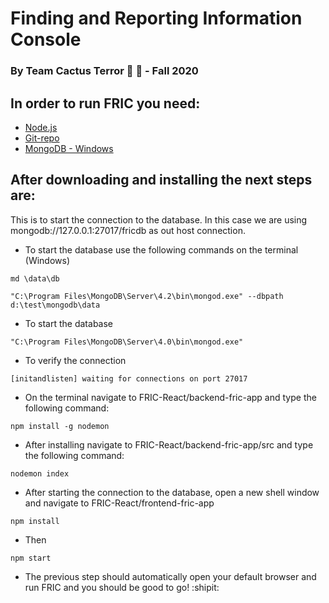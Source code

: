 # Finding and Reporting Information Console
### By Team Cactus Terror :cactus: :ghost: - Fall 2020 

## In order to run FRIC you need:

- [Node.js](https://nodejs.org/en/) 
- [Git-repo](https://github.com/lagutierrez13/FRIC-React)
- [MongoDB - Windows](https://fastdl.mongodb.org/windows/mongodb-windows-x86_64-4.4.2-signed.msi)

## After downloading and installing the next steps are:

This is to start the connection to the database. In this case we are using mongodb://127.0.0.1:27017/fricdb as out host connection. 

- To start the database use the following commands on the terminal (Windows)
```
md \data\db
```
```
"C:\Program Files\MongoDB\Server\4.2\bin\mongod.exe" --dbpath d:\test\mongodb\data
```
- To start the database 
```
"C:\Program Files\MongoDB\Server\4.0\bin\mongod.exe"
```
- To verify the connection
```
[initandlisten] waiting for connections on port 27017
```

- On the terminal navigate to FRIC-React/backend-fric-app and type the following command:
```
npm install -g nodemon

```
- After installing navigate to FRIC-React/backend-fric-app/src and type the following command:
```
nodemon index
```

- After starting the connection to the database, open a new shell window and navigate to FRIC-React/frontend-fric-app
```
npm install
```
- Then
```
npm start
```
- The previous step should automatically open your default browser and run FRIC and you should be good to go! :shipit:



